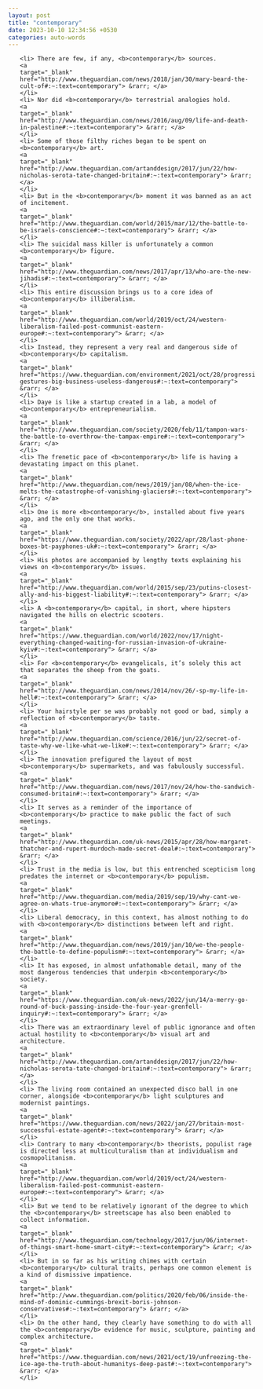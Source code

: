 ```yaml
---
layout: post
title: "contemporary"
date: 2023-10-10 12:34:56 +0530
categories: auto-words
---
```

<ol>

    <li> There are few, if any, <b>contemporary</b> sources.
    <a 
    target="_blank" 
    href="http://www.theguardian.com/news/2018/jan/30/mary-beard-the-cult-of#:~:text=contemporary"> &rarr; </a>
    </li>
    <li> Nor did <b>contemporary</b> terrestrial analogies hold.
    <a 
    target="_blank" 
    href="http://www.theguardian.com/news/2016/aug/09/life-and-death-in-palestine#:~:text=contemporary"> &rarr; </a>
    </li>
    <li> Some of those filthy riches began to be spent on <b>contemporary</b> art.
    <a 
    target="_blank" 
    href="http://www.theguardian.com/artanddesign/2017/jun/22/how-nicholas-serota-tate-changed-britain#:~:text=contemporary"> &rarr; </a>
    </li>
    <li> But in the <b>contemporary</b> moment it was banned as an act of incitement.
    <a 
    target="_blank" 
    href="http://www.theguardian.com/world/2015/mar/12/the-battle-to-be-israels-conscience#:~:text=contemporary"> &rarr; </a>
    </li>
    <li> The suicidal mass killer is unfortunately a common <b>contemporary</b> figure.
    <a 
    target="_blank" 
    href="http://www.theguardian.com/news/2017/apr/13/who-are-the-new-jihadis#:~:text=contemporary"> &rarr; </a>
    </li>
    <li> This entire discussion brings us to a core idea of <b>contemporary</b> illiberalism.
    <a 
    target="_blank" 
    href="http://www.theguardian.com/world/2019/oct/24/western-liberalism-failed-post-communist-eastern-europe#:~:text=contemporary"> &rarr; </a>
    </li>
    <li> Instead, they represent a very real and dangerous side of <b>contemporary</b> capitalism.
    <a 
    target="_blank" 
    href="https://www.theguardian.com/environment/2021/oct/28/progressive-gestures-big-business-useless-dangerous#:~:text=contemporary"> &rarr; </a>
    </li>
    <li> Daye is like a startup created in a lab, a model of <b>contemporary</b> entrepreneurialism.
    <a 
    target="_blank" 
    href="http://www.theguardian.com/society/2020/feb/11/tampon-wars-the-battle-to-overthrow-the-tampax-empire#:~:text=contemporary"> &rarr; </a>
    </li>
    <li> The frenetic pace of <b>contemporary</b> life is having a devastating impact on this planet.
    <a 
    target="_blank" 
    href="http://www.theguardian.com/news/2019/jan/08/when-the-ice-melts-the-catastrophe-of-vanishing-glaciers#:~:text=contemporary"> &rarr; </a>
    </li>
    <li> One is more <b>contemporary</b>, installed about five years ago, and the only one that works.
    <a 
    target="_blank" 
    href="https://www.theguardian.com/society/2022/apr/28/last-phone-boxes-bt-payphones-uk#:~:text=contemporary"> &rarr; </a>
    </li>
    <li> His photos are accompanied by lengthy texts explaining his views on <b>contemporary</b> issues.
    <a 
    target="_blank" 
    href="http://www.theguardian.com/world/2015/sep/23/putins-closest-ally-and-his-biggest-liability#:~:text=contemporary"> &rarr; </a>
    </li>
    <li> A <b>contemporary</b> capital, in short, where hipsters navigated the hills on electric scooters.
    <a 
    target="_blank" 
    href="https://www.theguardian.com/world/2022/nov/17/night-everything-changed-waiting-for-russian-invasion-of-ukraine-kyiv#:~:text=contemporary"> &rarr; </a>
    </li>
    <li> For <b>contemporary</b> evangelicals, it’s solely this act that separates the sheep from the goats.
    <a 
    target="_blank" 
    href="http://www.theguardian.com/news/2014/nov/26/-sp-my-life-in-hell#:~:text=contemporary"> &rarr; </a>
    </li>
    <li> Your hairstyle per se was probably not good or bad, simply a reflection of <b>contemporary</b> taste.
    <a 
    target="_blank" 
    href="http://www.theguardian.com/science/2016/jun/22/secret-of-taste-why-we-like-what-we-like#:~:text=contemporary"> &rarr; </a>
    </li>
    <li> The innovation prefigured the layout of most <b>contemporary</b> supermarkets, and was fabulously successful.
    <a 
    target="_blank" 
    href="http://www.theguardian.com/news/2017/nov/24/how-the-sandwich-consumed-britain#:~:text=contemporary"> &rarr; </a>
    </li>
    <li> It serves as a reminder of the importance of <b>contemporary</b> practice to make public the fact of such meetings.
    <a 
    target="_blank" 
    href="http://www.theguardian.com/uk-news/2015/apr/28/how-margaret-thatcher-and-rupert-murdoch-made-secret-deal#:~:text=contemporary"> &rarr; </a>
    </li>
    <li> Trust in the media is low, but this entrenched scepticism long predates the internet or <b>contemporary</b> populism.
    <a 
    target="_blank" 
    href="http://www.theguardian.com/media/2019/sep/19/why-cant-we-agree-on-whats-true-anymore#:~:text=contemporary"> &rarr; </a>
    </li>
    <li> Liberal democracy, in this context, has almost nothing to do with <b>contemporary</b> distinctions between left and right.
    <a 
    target="_blank" 
    href="http://www.theguardian.com/news/2019/jan/10/we-the-people-the-battle-to-define-populism#:~:text=contemporary"> &rarr; </a>
    </li>
    <li> It has exposed, in almost unfathomable detail, many of the most dangerous tendencies that underpin <b>contemporary</b> society.
    <a 
    target="_blank" 
    href="https://www.theguardian.com/uk-news/2022/jun/14/a-merry-go-round-of-buck-passing-inside-the-four-year-grenfell-inquiry#:~:text=contemporary"> &rarr; </a>
    </li>
    <li> There was an extraordinary level of public ignorance and often actual hostility to <b>contemporary</b> visual art and architecture.
    <a 
    target="_blank" 
    href="http://www.theguardian.com/artanddesign/2017/jun/22/how-nicholas-serota-tate-changed-britain#:~:text=contemporary"> &rarr; </a>
    </li>
    <li> The living room contained an unexpected disco ball in one corner, alongside <b>contemporary</b> light sculptures and modernist paintings.
    <a 
    target="_blank" 
    href="https://www.theguardian.com/news/2022/jan/27/britain-most-successful-estate-agent#:~:text=contemporary"> &rarr; </a>
    </li>
    <li> Contrary to many <b>contemporary</b> theorists, populist rage is directed less at multiculturalism than at individualism and cosmopolitanism.
    <a 
    target="_blank" 
    href="http://www.theguardian.com/world/2019/oct/24/western-liberalism-failed-post-communist-eastern-europe#:~:text=contemporary"> &rarr; </a>
    </li>
    <li> But we tend to be relatively ignorant of the degree to which the <b>contemporary</b> streetscape has also been enabled to collect information.
    <a 
    target="_blank" 
    href="http://www.theguardian.com/technology/2017/jun/06/internet-of-things-smart-home-smart-city#:~:text=contemporary"> &rarr; </a>
    </li>
    <li> But in so far as his writing chimes with certain <b>contemporary</b> cultural traits, perhaps one common element is a kind of dismissive impatience.
    <a 
    target="_blank" 
    href="http://www.theguardian.com/politics/2020/feb/06/inside-the-mind-of-dominic-cummings-brexit-boris-johnson-conservatives#:~:text=contemporary"> &rarr; </a>
    </li>
    <li> On the other hand, they clearly have something to do with all the <b>contemporary</b> evidence for music, sculpture, painting and complex architecture.
    <a 
    target="_blank" 
    href="https://www.theguardian.com/news/2021/oct/19/unfreezing-the-ice-age-the-truth-about-humanitys-deep-past#:~:text=contemporary"> &rarr; </a>
    </li>